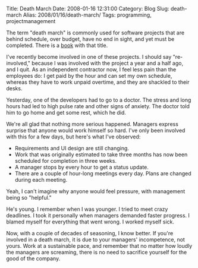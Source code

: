 Title: Death March
Date: 2008-01-16 12:31:00
Category: Blog
Slug: death-march
Alias: 2008/01/16/death-march/
Tags: programming, projectmanagement


<p>
The term "death march" is commonly used for software projects that are behind schedule, over budget, have no end in sight, and yet must be completed.  There is a <a href="http://www.amazon.com/Death-March-2nd-Yourdon-Press/dp/013143635X/ref=pd_bbs_sr_1?ie=UTF8&s=books&qid=1200486804&sr=8-1">book</a> with that title.
</p>
<p>
I've recently become involved in one of these projects.  I should say "re-involved," because I was involved with the project a year and a half ago, and I quit.  As an independent contractor now, I feel less pain than the employees do: I get paid by the hour and can set my own schedule, whereas they have to work unpaid overtime, and they are shackled to their desks.
</p>
<p>
Yesterday, one of the developers had to go to a doctor.  The stress and long hours had led to high pulse rate and other signs of anxiety.  The doctor told him to go home and get some rest, which he did.
</p>
<p>
We're all glad that nothing more serious happened.  Managers express surprise that anyone would work himself so hard.  I've only been involved with this for a few days, but here's what I've observed:
</p>
<ul>
<li>Requirements and UI design are still changing.</li>
<li>Work that was originally estimated to take three months has now been scheduled for completion in three weeks.</li>
<li>A manager stops by every hour to get a status update.</li>
<li>There are a couple of hour-long meetings every day.  Plans are changed during each meeting.</li>
</ul>
<p>
Yeah, I can't imagine why anyone would feel pressure, with management being so "helpful."
</p>
<p>
He's young.  I remember when I was younger.  I tried to meet crazy deadlines.  I took it personally when managers demanded faster progress.  I blamed myself for everything that went wrong.  I worked myself sick.
</p>
<p>
Now, with a couple of decades of seasoning, I know better.  If you're involved in a death march, it is due to your managers' incompetence, not yours.  Work at a sustainable pace, and remember that no matter how loudly the managers are screaming, there is no need to sacrifice yourself for the good of the company.
</p>

